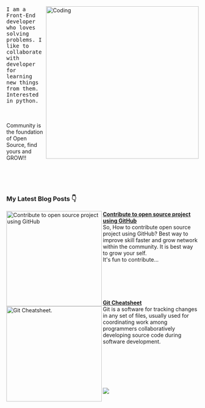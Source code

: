<!--# Hi, I'm Senali 👋-->

<img align="right" alt="Coding" width="400" src="https://camo.githubusercontent.com/706457c438d2031942745299f52de650adf45a3b87de1ded443696b405dd881d/68747470733a2f2f63646e2e6472696262626c652e636f6d2f75736572732f343035353439342f73637265656e73686f74732f31353231353735362f6d656469612f64326236366334636130313932616132366431303334343862336431353138622e676966"/>


<samp>
I am a Front-End developer who loves solving problems. I like to collaborate with developer for learning new things from them.
Interested in python.
</samp>

<!--###### A passionate frontend developer

```ts
var dev = new Developer('Senali');

while(dev.isCoding())
{
  dev.listenToMusic();
  dev.openStackOverFlow();
  dev.drinkWater();
}
```-->

<!--### 1st ever Hacktoberfest participation (October 2022)

[![@senali's Holopin board](https://holopin.io/api/user/board?user=senali)](https://holopin.io/@senali)-->
<br/><br/>
Community is the foundation of Open Source, find yours and GROW!!

<!--p align="center">Feel free reaching out to me at following platforms:</p-->

<p align="center">
  <!--a href=""><img src="https://img.shields.io/badge/LinkedIn-0077B5?style=for-the-badge&logo=linkedin&logoColor=white"></a--> 
  <!--a href=""><img src="https://img.shields.io/badge/dev.to-0A0A0A?style=for-the-badge&logo=dev.to&logoColor=white"></a--> 
  <!--a href=""><img src="https://img.shields.io/badge/SAP-0FAAFF?style=for-the-badge&logo=sap&logoColor=white"></a--> 
  <!--a href=""><img src="https://img.shields.io/badge/Instagram-E4405F?style=for-the-badge&logo=instagram&logoColor=white"></a--> 
  <!--a href=""><img src="https://img.shields.io/badge/Twitter-1DA1F2?style=for-the-badge&logo=twitter&logoColor=white"></a-->
  <!--a href="mailto:"><img src="https://img.shields.io/badge/mail-EA4335?style=for-the-badge&logo=gmail&logoColor=white"></a-->
</p>

<!--<img align="left" width="450px" alt="awesome-github-profile" src="https://github-readme-stats-two-sage.vercel.app/api?username=senali-d&show_icons=true"/>
<br/><br/><br/><br/><br/><br/><br/><br/>-->

<!--### Achievements
<table>
<td>

#### reactplay - Level 5
[View my contribution log](https://aviyel.com/user/senali-d/43/rewards?log)

![reactplay rewards](https://aviyel.com/assets/uploads/rewards/share/user/6144/readme/43.png)

</td>
<td>

[![@senali's Holopin board](https://holopin.io/api/user/board?user=senali)](https://holopin.io/@senali)

</td>
</tr>
</table>-->

<!--## :fire: Let's work harder to build a beautiful :earth_americas:
## :two_men_holding_hands: Together!-->


<!--
**senali-d/senali-d** is a ✨ _special_ ✨ repository because its `README.md` (this file) appears on your GitHub profile.

Here are some ideas to get you started:

- 🔭 I’m currently working on ...
- 🌱 I’m currently learning ...
- 👯 I’m looking to collaborate on ...
- 🤔 I’m looking for help with ...
- 💬 Ask me about ...
- 📫 How to reach me: ...
- 😄 Pronouns: ...
- ⚡ Fun fact: ...
-->
<br/><br/><br/>
### My Latest Blog Posts 👇
<!-- HASHNODE_BLOG:START -->
<p align="left">
<a href="https://medium.com/@senali/contribute-to-open-source-project-using-github-3df6cca263dc" title="5 ways to find projects in Hacktoberfest"><img src="https://miro.medium.com/max/700/1*YADXnI5yYqbhStCxN_dNsQ.jpeg" alt="Contribute to open source project using GitHub" width="250px" align="left" /></a>
<a href="https://medium.com/@senali/contribute-to-open-source-project-using-github-3df6cca263dc" title="5 ways to find projects in Hacktoberfest"><strong>Contribute to open source project using GitHub</strong></a>
<br/> So, How to contribute open source project using GitHub?
Best way to improve skill faster and grow network within the community. 
It is best way to grow your self. <br/>
It's fun to contribute... </p> <br/> <br/><br/><br/>
<p align="left">
<a href="https://medium.com/@senali/git-cheatsheet-114e8d0d298a" title="Git Cheatsheet">
<img src="https://miro.medium.com/max/700/1*YYtrZbMxhjDR8V_UsqofiQ.jpeg" alt="Git Cheatsheet." width="250px" align="left" />
</a>
<a href="https://medium.com/@senali/git-cheatsheet-114e8d0d298a" title="Git Cheatsheet"><strong>Git Cheatsheet</strong></a><br/>
Git is a software for tracking changes in any set of files, usually used for coordinating work among programmers collaboratively developing source code during software development.</p> <br/> <br/><br/><br/><br/>
<!-- HASHNODE_BLOG:END -->

![](https://komarev.com/ghpvc/?username=senali-d)
